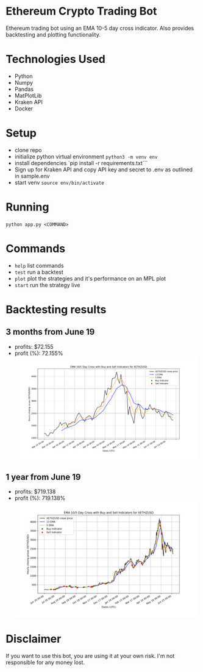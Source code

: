# Ethereum Crypto Trading Bot
Ethereum trading bot using an EMA 10-5 day cross indicator. Also provides backtesting and plotting functionality.

# Technologies Used
* Python
* Numpy
* Pandas
* MatPlotLib
* Kraken API
* Docker

# Setup
* clone repo
* initialize python virtual environment `python3 -m venv env`
* install dependencies `pip install -r requirements.txt```
* Sign up for Kraken API and copy API key and secret to .env as outlined in sample.env
* start venv `source env/bin/activate`

# Running
`python app.py <COMMAND>`

# Commands
* `help` list commands
* `test` run a backtest
* `plot` plot the strategies and it's performance on an MPL plot
* `start` run the strategy live

# Backtesting results
## 3 months from June 19
* profits: $72.155
* profit (%): 72.155%
![3 month backtest plot](./images/backtest_3month.png "3 month backtest plot")
## 1 year from June 19
* profits: $719.138
* profit (%): 719.138%
![1 Year backtest plot ](./images/backtest_1year.png "1 year backtest plot")

# Disclaimer
If you want to use this bot, you are using it at your own risk. I'm not responsible for any money lost.